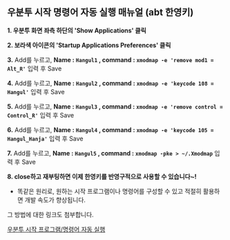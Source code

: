 ## 우분투 시작 명령어 자동 실행 매뉴얼 (abt 한영키)

  __1. 우분투 화면 좌측 하단의 'Show Applications' 클릭__
  
  __2. 보라색 아이콘의 'Startup Applications Preferences' 클릭__
  
  __3.__ Add를 누르고, __Name : `Hangul1` , command : `xmodmap -e 'remove mod1 = Alt_R'`__ 입력 후 Save
  
  __4.__ Add를 누르고, __Name : `Hangul2` , command : `xmodmap -e 'keycode 108 = Hangul'`__ 입력 후 Save
  
  __5.__ Add를 누르고, __Name : `Hangul3` , command : `xmodmap -e 'remove control = Control_R'`__ 입력 후 Save
  
  __6.__ Add를 누르고, __Name : `Hangul4` , command : `xmodmap -e 'keycode 105 = Hangul_Hanja'`__ 입력 후 Save
  
  __7.__ Add를 누르고, __Name : `Hangul5` , command : `xmodmap -pke > ~/.Xmodmap`__ 입력 후 Save
  
  __8. close하고 재부팅하면 이제 한영키를 반영구적으로 사용할 수 있습니다~!__
  
  * 똑같은 원리로, 원하는 시작 프로그램이나 명령어를 구성할 수 있고 적절히 활용하면 개발 속도가 향상됩니다.
  
  그 방법에 대한 링크도 첨부합니다.
  
  [우분투 시작 프로그램/명령어 자동 실행](https://nonnos11.tistory.com/21)
